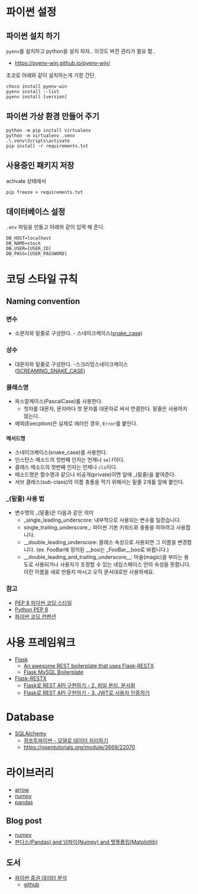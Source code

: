 # 파이썬 설정
## 파이썬 설치 하기
`pyenv`를 설치하고 python을 설치 하자..
이것도 버전 관리가 필요 함..
 * https://pyenv-win.github.io/pyenv-win/

초코로 아래와 같이 설치하는게 가장 간단.

```
choco install pyenv-win
pyenv install --list
pyenv install [version]
```

## 파이썬 가상 환경 만들어 주기

```
python -m pip install virtualenv
python -m virtualenv .venv
.\.venv\Scripts\activate
pip install -r requirements.txt
```

## 사용중인 패키지 저장
activate 상태에서
```
pip freeze > requirements.txt
```

## 데이터베이스 설정
`.env` 파일을 만들고 아래와 같이 입력 해 준다.
```
DB_HOST=localhost
DB_NAME=stock
DB_USER=[USER_ID]
DB_PASS=[USER_PASSWORD]
```

# 코딩 스타일 규칙
## Naming convention
### 변수

* 소문자와 밑줄로 구성한다. - 스네이크케이스([snake_case](https://en.wikipedia.org/wiki/Snake_case))

### 상수

* 대문자와 밑줄로 구성한다. -스크리밍스네이크케이스([SCREAMING_SNAKE_CASE](https://en.wikipedia.org/wiki/SCREAMING_SNAKE_CASE))

### 클래스명

- 파스칼케이스(PascalCase)를 사용한다.
  - 첫자를 대문자, 문자마다 첫 문자를 대문자로 써서 연결한다. 밑줄은 사용하지 않는다.
- 예외(Execption)은 실제로 에러인 경우, `Error`를 붙인다.

#### 메서드명

* 스네이크케이스(snake_case)를 사용한다.
* 인스턴스 메소드의 첫번째 인자는 언제나 `self`이다.
* 클래스 메소드의 첫번째 인자는 언제나 `cls`이다.
* 메소드명은 함수명과 같으나 비공개(private)이면 앞에 _(밑줄)을 붙여준다.
* 서브 클래스(sub-class)의 이름 충돌을 막기 위해서는 밑줄 2개를 앞에 붙인다.

### _(밑줄) 사용 법

* 변수명의 _(밑줄)은 다음과 같은 의미
  * _single_leading_underscore: 내부적으로 사용되는 변수를 일컫습니다.
  * single_trailing_underscore_: 파이썬 기본 키워드와 충돌을 피하려고 사용합니다.
  * \_\_double_leading_underscore: 클래스 속성으로 사용되면 그 이름을 변경합니다.
     (ex. FooBar에 정의된 \_\_boo는 _FooBar\_\_boo로 바뀝니다.)
  * \_\_double_leading_and_trailing_underscore__: 마술(magic)을 부리는 용도로 사용되거나 사용자가 조정할 수 있는 네임스페이스 안의 속성을 뜻합니다. 이런 이름을 새로 만들지 마시고 오직 문서대로만 사용하세요.

### 참고
* [PEP 8 파이썬 코딩 스타일](http://pythonstudy.xyz/python/article/511-%ED%8C%8C%EC%9D%B4%EC%8D%AC-%EC%BD%94%EB%94%A9-%EC%8A%A4%ED%83%80%EC%9D%BC)
* [Python PEP 8](https://b.luavis.kr/python/python-convention)
* [파이썬 코딩 컨벤션](https://spoqa.github.io/2012/08/03/about-python-coding-convention.html)

# 사용 프레임워크
* [Flask](https://flask.palletsprojects.com/en/1.1.x/)
  * [An awesome REST boilerplate that uses Flask-RESTX](https://github.com/X1Zeth2X/flask-restx-boilerplate)
  * [Flask MySQL Boilerplate](https://github.com/fromzeroedu/flask-mysql-boilerplate)
* [Flask-RESTX](https://flask-restx.readthedocs.io/en/latest/index.html)
  * [Flask로 REST API 구현하기 - 2. 파일 분리, 문서화](https://justkode.kr/python/flask-restapi-2)
  * [Flask로 REST API 구현하기 - 3. JWT로 사용자 인증하기](https://justkode.kr/python/flask-restapi-3)

# Database
* [SQLAlchemy](https://flask-sqlalchemy.palletsprojects.com/en/2.x/)
  * [점프투파이썬 - 모델로 데이터 처리하기](https://wikidocs.net/81045) 
  * https://opentutorials.org/module/3669/22070

# 라이브러리
* [arrow](https://arrow.readthedocs.io/en/stable/)
* [numpy](https://numpy.org/)
* [pandas](https://pandas.pydata.org/)
## Blog post
  * [numpy](http://pythonstudy.xyz/python/article/402-numpy-%EC%82%AC%EC%9A%A9%ED%95%98%EA%B8%B0)
  * [판다스(Pandas) and 넘파이(Numpy) and 맷플롭립(Matplotlib)](https://wikidocs.net/32829)

## 도서
* [파이썬 증권 데이터 분석](http://www.yes24.com/Product/Goods/90578506)
  * [github]()
